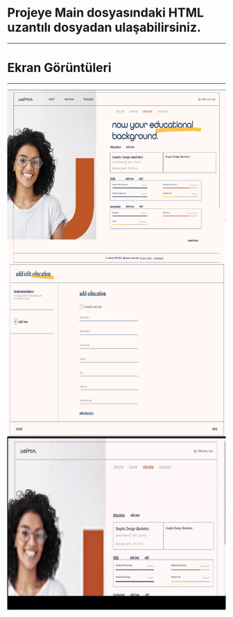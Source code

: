 # Projeye Main dosyasındaki HTML uzantılı dosyadan ulaşabilirsiniz.
---
# Ekran Görüntüleri
---
<img alt="photoshopsheme" src="./presentation/Ss1.png" 
        style="float: left; width:650px; height:400px;" />

<img alt="photoshopsheme" src="./presentation/Ss2.png" 
        style="float: left; width:650px; height:400px;" />

<br/>
<img alt="gif" src="./presentation/video-to-gif-converter .gif" 
        style="float: left; width:650px; height:400px;" /> 
